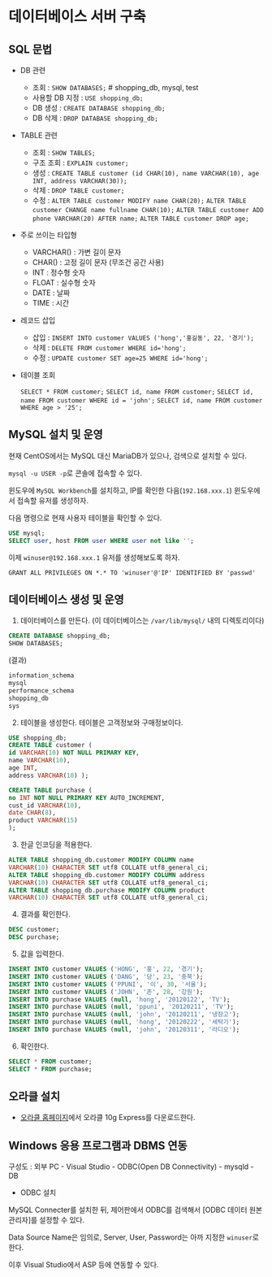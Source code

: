 # 데이터베이스 서버 구축

## SQL 문법

* DB 관련

  * 조회 : `SHOW DATABASES;` # shopping_db, mysql, test
  * 사용할 DB 지정 : `USE shopping_db;`
  * DB 생성 : `CREATE DATABASE shopping_db;`
  * DB 삭제 : `DROP DATABASE shopping_db;`

* TABLE 관련

  * 조회 : `SHOW TABLES;`
  * 구조 조회 : `EXPLAIN customer;`
  * 생성 : `CREATE TABLE customer (id CHAR(10), name VARCHAR(10), age INT, address VARCHAR(30));`
  * 삭제 : `DROP TABLE customer;`
  * 수정 : `ALTER TABLE customer MODIFY name CHAR(20);`
            `ALTER TABLE customer CHANGE name fullname CHAR(10);`
            `ALTER TABLE customer ADD phone VARCHAR(20) AFTER name;`
            `ALTER TABLE customer DROP age;`

* 주로 쓰이는 타입형

  * VARCHAR() : 가변 길이 문자
  * CHAR() : 고정 길이 문자 (무조건 공간 사용)
  * INT : 정수형 숫자
  * FLOAT : 실수형 숫자
  * DATE : 날짜
  * TIME : 시간

* 레코드 삽입

  * 삽입 : `INSERT INTO customer VALUES ('hong','홍길동', 22, '경기');`
  * 삭제 : `DELETE FROM customer WHERE id='hong';`
  * 수정 : `UPDATE customer SET age=25 WHERE id='hong';`

* 테이블 조회

  `SELECT * FROM customer;`
  `SELECT id, name FROM customer;`
  `SELECT id, name FROM customer WHERE id = 'john';`
  `SELECT id, name FROM customer WHERE age > '25';`

## MySQL 설치 및 운영

현재 CentOS에서는 MySQL 대신 MariaDB가 있으나, 검색으로 설치할 수 있다.

`mysql -u USER -p`로 콘솔에 접속할 수 있다.

윈도우에 `MySQL Workbench`를 설치하고, IP를 확인한 다음(`192.168.xxx.1`) 윈도우에서 접속할 유저를 생성하자.

다음 명령으로 현재 사용자 테이블을 확인할 수 있다.

```sql
USE mysql;
SELECT user, host FROM user WHERE user not like '';
```

이제 `winuser@192.168.xxx.1` 유저를 생성해보도록 하자.

`GRANT ALL PRIVILEGES ON *.* TO 'winuser'@'IP' IDENTIFIED BY 'passwd'`

## 데이터베이스 생성 및 운영

1. 데이터베이스를 만든다. (이 데이터베이스는 `/var/lib/mysql/` 내의 디렉토리이다)

```sql
CREATE DATABASE shopping_db;
SHOW DATABASES;
```

(결과)

```sql
information_schema
mysql
performance_schema
shopping_db
sys
```

2. 테이블을 생성한다. 테이블은 고객정보와 구매정보이다.

```SQL
USE shopping_db;
CREATE TABLE customer (
id VARCHAR(10) NOT NULL PRIMARY KEY,
name VARCHAR(10),
age INT,
address VARCHAR(10) );

CREATE TABLE purchase (
no INT NOT NULL PRIMARY KEY AUTO_INCREMENT,
cust_id VARCHAR(10),
date CHAR(8),
product VARCHAR(15)
);
```

3. 한글 인코딩을 적용한다.

```sql
ALTER TABLE shopping_db.customer MODIFY COLUMN name
VARCHAR(10) CHARACTER SET utf8 COLLATE utf8_general_ci;
ALTER TABLE shopping_db.customer MODIFY COLUMN address
VARCHAR(10) CHARACTER SET utf8 COLLATE utf8_general_ci;
ALTER TABLE shopping_db.purchase MODIFY COLUMN product
VARCHAR(10) CHARACTER SET utf8 COLLATE utf8_general_ci;
```

4. 결과를 확인한다.

```sql
DESC customer;
DESC purchase;
```

5. 값을 입력한다.

```sql
INSERT INTO customer VALUES ('HONG', '홍', 22, '경기');
INSERT INTO customer VALUES ('DANG', '당', 23, '충북');
INSERT INTO customer VALUES ('PPUNI', '이', 30, '서울');
INSERT INTO customer VALUES ('JOHN', '존', 28, '강원');
INSERT INTO purchase VALUES (null, 'hong', '20120122', 'TV');
INSERT INTO purchase VALUES (null, 'ppuni', '20120211', 'TV');
INSERT INTO purchase VALUES (null, 'john', '20120211', '냉장고');
INSERT INTO purchase VALUES (null, 'hong', '20120222', '세탁기');
INSERT INTO purchase VALUES (null, 'john', '20120311', '라디오');
```

6. 확인한다.

```sql
SELECT * FROM customer;
SELECT * FROM purchase;
```

## 오라클 설치

* [오라클 홈페이지](www.oracle.co.kr)에서 오라클 10g Express를 다운로드한다.

## Windows 응용 프로그램과 DBMS 연동

구성도 : 외부 PC - Visual Studio - ODBC(Open DB Connectivity) - mysqld - DB

* ODBC 설치

MySQL Connecter를 설치한 뒤, 제어판에서 ODBC를 검색해서 [ODBC 데이터 원본 관리자]를 설정할 수 있다.

Data Source Name은 임의로,
Server, User, Password는 아까 지정한 `winuser`로 한다.

이후 Visual Studio에서 ASP 등에 연동할 수 있다.